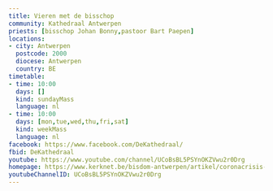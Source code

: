 ```yaml
---
title: Vieren met de bisschop
community: Kathedraal Antwerpen
priests: [bisschop Johan Bonny,pastoor Bart Paepen]
locations:
- city: Antwerpen
  postcode: 2000
  diocese: Antwerpen
  country: BE
timetable:
- time: 10:00
  days: []
  kind: sundayMass
  language: nl
- time: 10:00
  days: [mon,tue,wed,thu,fri,sat]
  kind: weekMass
  language: nl
facebook: https://www.facebook.com/DeKathedraal/
fbid: DeKathedraal
youtube: https://www.youtube.com/channel/UCoBsBL5PSYnOKZVwu2r0Drg
homepage: https://www.kerknet.be/bisdom-antwerpen/artikel/coronacrisis-dag-verbinding-met-bisschop-liturgisch-aanbod?microsite=203
youtubeChannelID: UCoBsBL5PSYnOKZVwu2r0Drg
---
```

